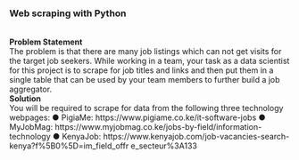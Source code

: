 <h3>Web scraping with Python</h3>
<br>
<b>Problem Statement</b><br>
The problem is that there are many job listings which can not get visits for the target job
seekers. While working in a team, your task as a data scientist for this project is to
scrape for job titles and links and then put them in a single table that can be used by
your team members to further build a job aggregator.
<br>
<b> Solution</b><br>
You will be required to scrape for data from the following three technology webpages:
● PigiaMe: https://www.pigiame.co.ke/it-software-jobs
● MyJobMag: https://www.myjobmag.co.ke/jobs-by-field/information-technology
● KenyaJob:
https://www.kenyajob.com/job-vacancies-search-kenya?f%5B0%5D=im_field_offr
e_secteur%3A133